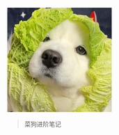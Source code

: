 ![logo](/images/97436b4dbeefbaf94cf517a1177a8f2.jpg)

<!-- # docsify <small>3.5</small> -->

> 菜狗进阶笔记

<!-- - 简单、轻便 (压缩后 ~21kB)
- 无需生成 html 文件
- 众多主题 -->

<!-- [GitHub](https://github.com/docsifyjs/docsify/) -->
<!-- [Get Started](#docsify) -->
